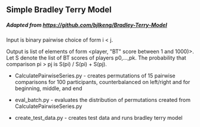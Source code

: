 ## Simple Bradley Terry Model

##### Adapted from https://github.com/bjlkeng/Bradley-Terry-Model

Input is binary pairwise choice of form i < j.


Output is list of elements of form <player, "BT" score between 1 and 1000)>. Let S denote the list of BT scores of players p0,...,pk. The probability that comparison pi > pj is S(pi) / S(pi) + S(pj).   

- CalculatePairwiseSeries.py - creates permutations of 15 pairwise comparisons for 100 participants, counterbalanced on left/right and for beginning, middle, and end

- eval_batch.py - evaluates the distribution of permutations created from CalculatePairwiseSeries.py

- create_test_data.py - creates test data and runs bradley terry model
